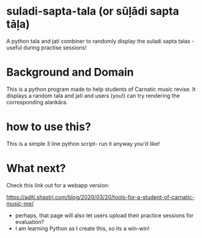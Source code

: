 # suladi-sapta-tala  (or sūḷādi sapta tāḷa)

A python tala and jati combiner to randomly display the suladi sapta talas - useful during practise sessions!


# Background and Domain

This is a python program made to help students of Carnatic music revise.
It displays a random tala and jati and users (you!) can try rendering the corresponding alankāra.


# how to use this?

This is a simple 3 line python script- run it anyway you'd like!


# What next?

Check this link out for a webapp version:

https://aditi.shastri.com/blog/2020/03/20/tools-for-a-student-of-carnatic-music-me/

- perhaps, that page will also let users upload their practice sessions for evaluation?
- I am learning Python as I create this, so its a win-win! 
